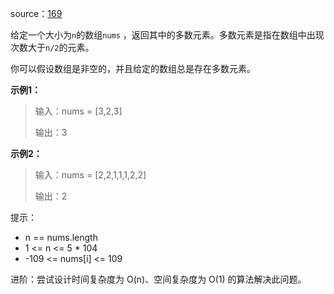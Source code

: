 source：[169](https://leetcode.cn/problems/majority-element/)

给定一个大小为`n`的数组`nums` ，返回其中的多数元素。多数元素是指在数组中出现次数大于`n/2`的元素。

你可以假设数组是非空的，并且给定的数组总是存在多数元素。

**示例1：**
> 输入：nums = [3,2,3]
> 
> 输出：3

**示例2：**
> 输入：nums = [2,2,1,1,1,2,2]
> 
> 输出：2

提示：
- n == nums.length
- 1 <= n <= 5 * 104
- -109 <= nums[i] <= 109

进阶：尝试设计时间复杂度为 O(n)、空间复杂度为 O(1) 的算法解决此问题。
